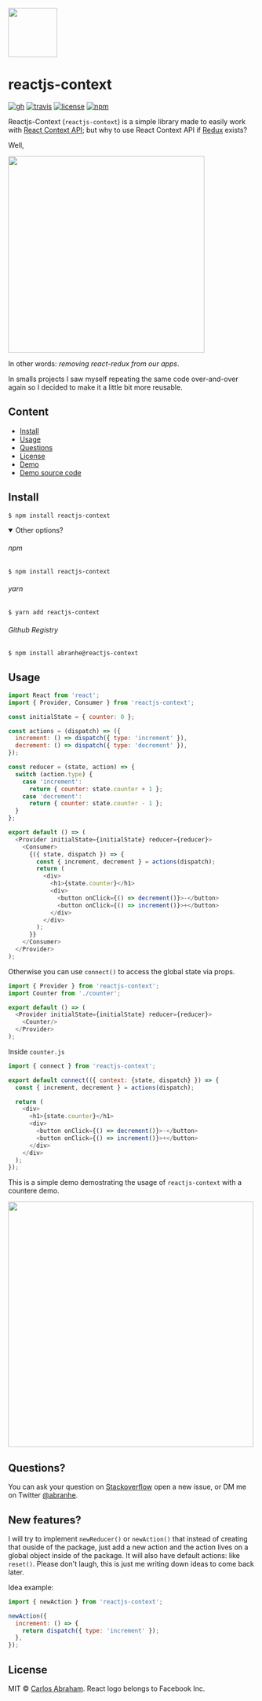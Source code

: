 
[<img src="https://cdn.abranhe.com/projects/reactjs-context/logo.png" width="100">](https://p.abranhe.com/reactjs-context)

# reactjs-context 

[![gh](https://github.com/abranhe/reactjs-context/workflows/build/badge.svg)](https://github.com/abranhe/reactjs-context/actions) [![travis](https://img.shields.io/travis/abranhe/reactjs-context?logo=travis)](https://travis-ci.org/abranhe/reactjs-context) [![license](https://img.shields.io/github/license/abranhe/reactjs-context.svg)](https://github.com/abranhe/reactjs-context/blob/master/license) [![npm](https://img.shields.io/npm/v/reactjs-context.svg?logo=npm)](https://github.com/abranhe/reactjs-context)

Reactjs-Context (`reactjs-context`) is a simple library made to easily work with [React Context API](https://reactjs.org/docs/context.html); but why to use React Context API if [Redux](https://redux.js.org) exists?

Well,

[<img src="https://cdn.abranhe.com/projects/reactjs-context/tweet.png" width="400">](https://twitter.com/dan_abramov/status/1097866569701621763)

In other words: *removing react-redux from our apps*.

In smalls projects I saw myself repeating the same code over-and-over again so I decided to make it a little bit more reusable.

## Content 

- [Install](#install)
- [Usage](#usage)
- [Questions](#questions)
- [License](#license)
- [Demo](https://reactjs-context.demos.abranhe.com)
- [Demo source code](https://github.com/abranhe/public-demos/tree/master/reactjs-context)

## Install

```
$ npm install reactjs-context
```

<details open>
<summary>
  Other options?
</summary>

###### npm

```
$ npm install reactjs-context
```

###### yarn

```
$ yarn add reactjs-context
```

###### Github Registry

```
$ npm install abranhe@reactjs-context
```

</details>

## Usage

```js
import React from 'react';
import { Provider, Consumer } from 'reactjs-context';

const initialState = { counter: 0 };

const actions = (dispatch) => ({
  increment: () => dispatch({ type: 'increment' }),
  decrement: () => dispatch({ type: 'decrement' }),
});

const reducer = (state, action) => {
  switch (action.type) {
    case 'increment':
      return { counter: state.counter + 1 };
    case 'decrement':
      return { counter: state.counter - 1 };
  }
};

export default () => (
  <Provider initialState={initialState} reducer={reducer}>
    <Consumer>
      {({ state, dispatch }) => {
        const { increment, decrement } = actions(dispatch);
        return (
          <div>
            <h1>{state.counter}</h1>
            <div>
              <button onClick={() => decrement()}>-</button>
              <button onClick={() => increment()}>+</button>
            </div>
          </div>
        );
      }}
    </Consumer>
  </Provider>
);
```

Otherwise you can use `connect()` to access the global state via props.

```js
import { Provider } from 'reactjs-context';
import Counter from './counter';

export default () => (
  <Provider initialState={initialState} reducer={reducer}>
    <Counter/>
  </Provider>
);
```

Inside `counter.js`

```js
import { connect } from 'reactjs-context';

export default connect(({ context: {state, dispatch} }) => {
  const { increment, decrement } = actions(dispatch);

  return (
    <div>
      <h1>{state.counter}</h1>
      <div>
        <button onClick={() => decrement()}>-</button>
        <button onClick={() => increment()}>+</button>
      </div>
    </div>
  );
});
```

This is a simple demo demostrating the usage of `reactjs-context` with a countere demo.

[<img src="https://cdn.abranhe.com/projects/reactjs-context/demo.png" width="500">](https://reactjs-context.demos.abranhe.com)

## Questions?

You can ask your question on [Stackoverflow](https://stackoverflow.com) open a new issue, or DM me on Twitter [@abranhe](https://twitter.com/abranhe).

## New features?

I will try to implement `newReducer()` or `newAction()` that instead of creating that ouside of the package, just add a new action and the action lives on a global object inside of the package. It will also have default actions: like `reset()`. Please don't laugh, this is just me writing down ideas to come back later.

Idea example: 

```js
import { newAction } from 'reactjs-context';

newAction({ 
  increment: () => {
    return dispatch({ type: 'increment' });
  },
});
```

## License

MIT © [Carlos Abraham](https://github.com/abranhe). React logo belongs to Facebook Inc.